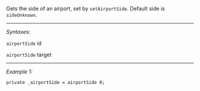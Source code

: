 Gets the side of an airport, set by `setAirportSide`. Default side is `sideUnknown`.


---
*Syntaxes:*

`airportSide` id

`airportSide` target

---
*Example 1:*

```sqf
private _airportSide = airportSide 0;
```